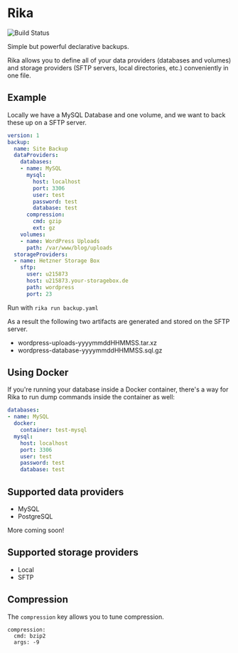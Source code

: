 # Rika

![Build Status](https://travis-ci.org/Nuke928/rika.svg?branch=master)

Simple but powerful declarative backups.


Rika allows you to define all of your data providers (databases and volumes) and storage providers (SFTP servers, local directories, etc.) conveniently in one file.

## Example

Locally we have a MySQL Database and one volume, and we want to back these up on a SFTP server.

```yaml
version: 1
backup:
  name: Site Backup
  dataProviders:
    databases:
    - name: MySQL
      mysql:
        host: localhost
        port: 3306
        user: test
        password: test
        database: test
      compression:
        cmd: gzip
        ext: gz
    volumes:
    - name: WordPress Uploads
      path: /var/www/blog/uploads
  storageProviders:
  - name: Hetzner Storage Box
    sftp:
      user: u215873
      host: u215873.your-storagebox.de
      path: wordpress
      port: 23
```

Run with `rika run backup.yaml`

As a result the following two artifacts are generated and stored on the SFTP server.

* wordpress-uploads-yyyymmddHHMMSS.tar.xz
* wordpress-database-yyyymmddHHMMSS.sql.gz

## Using Docker

If you're running your database inside a Docker container, there's a way for Rika to run dump commands inside the container as well:

```yaml
databases:
- name: MySQL
  docker:
    container: test-mysql
  mysql:
    host: localhost
    port: 3306
    user: test
    password: test
    database: test
```

## Supported data providers

* MySQL
* PostgreSQL

More coming soon!

## Supported storage providers

* Local
* SFTP

## Compression

The `compression` key allows you to tune compression.

```
compression:
  cmd: bzip2
  args: -9
```
